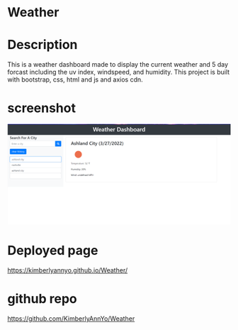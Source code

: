 # Weather

# Description
This is a weather dashboard made to display the current weather and 5 day forcast including the uv index, windspeed, and humidity.
This project is built with bootstrap, css, html and js and axios cdn.

# screenshot
![alt text](./screenshot.png)

# Deployed page
https://kimberlyannyo.github.io/Weather/

# github repo

https://github.com/KimberlyAnnYo/Weather

